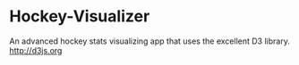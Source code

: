 Hockey-Visualizer
=================

An advanced hockey stats visualizing app that uses the excellent D3 library. http://d3js.org
